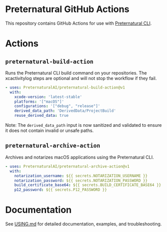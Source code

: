 # Preternatural GitHub Actions

This repository contains GitHub Actions for use with [Preternatural CLI](https://github.com/PreternaturalAI/CLI-release).

# Actions

## `preternatural-build-action`
Runs the Preternatural CLI build command on your repositories. The xcactivitylog steps are optional and will not stop the workflow if they fail.

```yaml
- uses: PreternaturalAI/preternatural-build-action@v1
  with:
    xcode-version: 'latest-stable'
    platforms: '["macOS"]'
    configurations: '["debug", "release"]'
    derived_data_path: 'DerivedData/ProjectBuild'
    reuse_derived_data: true
```

Note: The `derived_data_path` input is now sanitized and validated to ensure it does not contain invalid or unsafe paths.

## `preternatural-archive-action`
Archives and notarizes macOS applications using the Preternatural CLI.

```yaml
- uses: PreternaturalAI/preternatural-archive-action@v1
  with:
    notarization_username: ${{ secrets.NOTARIZATION_USERNAME }}
    notarization_password: ${{ secrets.NOTARIZATION_PASSWORD }}
    build_certificate_base64: ${{ secrets.BUILD_CERTIFICATE_BASE64 }}
    p12_password: ${{ secrets.P12_PASSWORD }}
```

# Documentation

See [USING.md](./USING.md) for detailed documentation, examples, and troubleshooting.
